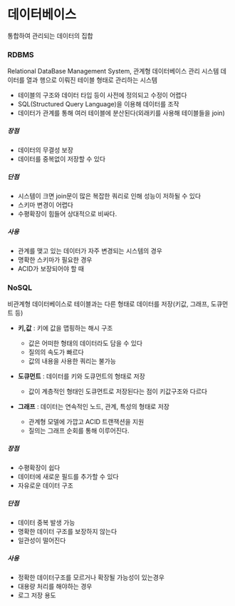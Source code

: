 # 데이터베이스
통합하여 관리되는 데이터의 집합

### RDBMS
Relational DataBase Management System, 관계형 데이터베이스 관리 시스템
데이터를 열과 행으로 이뤄진 테이블 형태로 관리하는 시스템
- 테이블의 구조와 데이터 타입 등이 사전에 정의되고 수정이 어렵다
- SQL(Structured Query Language)을 이용해 데이터를 조작
- 데이터가 관계를 통해 여러 테이블에 분산된다(외래키를 사용해 테이블들을 join)

##### 장점
- 데이터의 무결성 보장
- 데이터를 중복없이 저장할 수 있다

##### 단점
- 시스템이 크면 join문이 많은 복잡한 쿼리로 인해 성능이 저하될 수 있다
- 스키마 변경이 어렵다
- 수평확장이 힘들어 상대적으로 비싸다.

##### 사용
- 관계를 맺고 있는 데이터가 자주 변경되는 시스템의 경우
- 명확한 스키마가 필요한 경우
- ACID가 보장되어야 할 때

### NoSQL
비관계형 데이터베이스로 테이블과는 다른 형태로 데이터를 저장(키값, 그래프, 도큐먼트 등)

- **키,값** : 키에 값을 맵핑하는 해시 구조
  - 값은 어떠한 형태의 데이터라도 담을 수 있다
  - 질의의 속도가 빠르다
  - 값의 내용을 사용한 쿼리는 불가능

- **도큐먼트** : 데이터를 키와 도큐먼트의 형태로 저장
  - 값이 계층적인 형태인 도큐먼트로 저장된다는 점이 키값구조와 다르다
  
- **그래프** : 데이터는 연속적인 노드, 관계, 특성의 형태로 저장
  - 관계형 모델에 가깝고 ACID 트랜잭션을 지원
  - 질의는 그래프 순회를 통해 이루어진다.

##### 장점
- 수평확장이 쉽다
- 데이터에 새로운 필드를 추가할 수 있다
- 자유로운 데이터 구조

##### 단점
- 데이터 중복 발생 가능
- 명확한 데이터 구조를 보장하지 않는다
- 일관성이 떨어진다

##### 사용
- 정확한 데이터구조를 모르거나 확장될 가능성이 있는경우
- 대용량 처리를 해야하는 경우
- 로그 저장 용도


